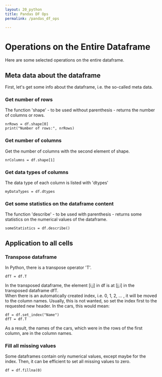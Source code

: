 ```yaml
---
layout: 20_python
title: Pandas DF Ops
permalink: /pandas_df_ops

---
```


# Operations on the Entire Dataframe

Here are some selected operations on the entire dataframe.

## Meta data about the dataframe

First, let's get some info about the dataframe, i.e. the so-called meta data.

### Get number of rows

The function 'shape' - to be used without parenthesis - returns the number of columns or rows. 

>
    nrRows = df.shape[0]
    print("Number of rows:", nrRows)

### Get number of columns

Get the number of columns with the second element of shape. 

>
    nrColumns = df.shape[1]


### Get data types of columns

The data type of each column is listed with 'dtypes'

>
    myDataTypes = df.dtypes

### Get some statistics on the dataframe content

The function 'describe' - to be used with parenthesis - returns some statistics on the numerical values of the dataframe.

>
    someStatistics = df.describe()

## Application to all cells

### Transpose dataframe

In Python, there is a transpose operator 'T'. 

>
    dfT = df.T

In the transposed dataframe, the element [i,j] in df is at [j,i] in the transposed dataframe dfT.<br>
When there is an automatically created index, i.e. 0, 1, 2, ... , it will be moved to the column names. Usually, this is not wanted, so set the index first to the requested new header.
In the cars, this would mean:

> 
    df = df.set_index("Name")
    dfT = df.T

As a result, the names of the cars, which were in the rows of the first column, are in the column names.

### Fill all missing values

Some dataframes contain only numerical values, except maybe for the index.
Then, it can be efficient to set all missing values to zero.

>
    df = df.fillna(0)


